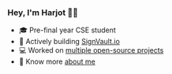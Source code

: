 ### Hey, I'm Harjot 👋🏼

- 🎓 Pre-final year CSE student  
- 🚀 Actively building [SignVault.io](https://www.signvault.io)  
- 💻 Worked on [multiple open-source projects](https://github.com/HarjjotSinghh?tab=repositories)  
- 🔗 Know more [about me](https://www.harjotrana.com)
